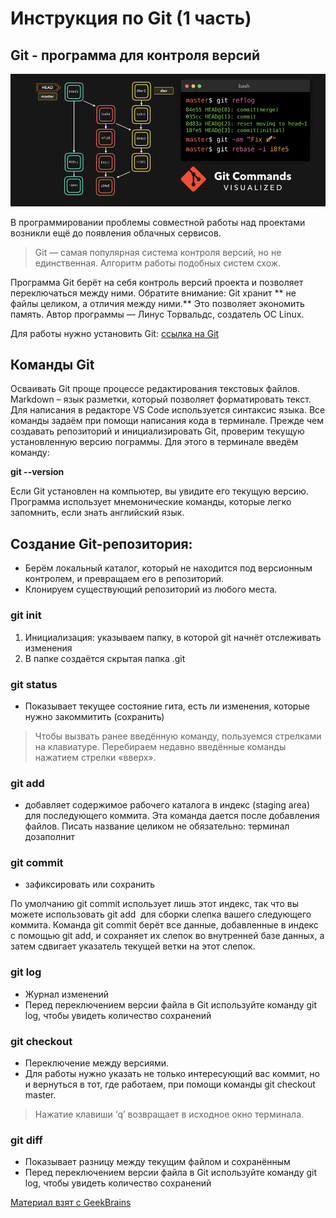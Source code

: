 # Инструкция по Git (1 часть)

## Git - программа для контроля версий

![Git](picturegit.png)

В программировании проблемы совместной работы над  проектами возникли ещё до появления облачных сервисов.

 > Git — самая популярная система контроля версий, но не единственная. Алгоритм работы подобных систем схож.

 Программа Git берёт на себя контроль версий проекта и позволяет переключаться между ними. Обратите внимание: Git хранит ** не файлы целиком, а отличия между ними.** Это позволяет экономить память. 
  Автор программы — Линус Торвальдс, создатель ОС Linux.

  Для работы нужно установить Git: [ссылка на Git](https://git-scm.com)

## Команды Git

Осваивать Git проще процессе редактирования текстовых файлов. Markdown – язык разметки, который позволяет форматировать текст. Для написания в редакторе VS Code используется синтаксис языка.
Все команды задаём при помощи написания кода в терминале.
Прежде чем создавать репозиторий и инициализировать Git, проверим текущую установленную версию пограммы. Для этого в терминале введём команду:

**git --version**

Если Git установлен на компьютер, вы увидите его текущую версию.
Программа использует мнемонические команды, которые легко запомнить, если знать  английский язык.

## Создание Git-репозитория:

* Берём локальный каталог, который не находится под версионным контролем,  и превращаем его в репозиторий.
* Клонируем существующий репозиторий  из любого места.

### git init 

1. Инициализация: указываем папку, в которой git начнёт отслеживать изменения
1. В папке создаётся скрытая папка .git

### git status 

* Показывает текущее состояние гита, есть  ли изменения, которые нужно закоммитить (сохранить)

> Чтобы вызвать ранее введённую команду, пользуемся стрелками на клавиатуре. Перебираем недавно введённые команды нажатием стрелки «вверх».

### git add 

* добавляет содержимое рабочего каталога 
в индекс (staging area) для последующего коммита. Эта команда дается после добавления файлов. Писать название целиком не обязательно: терминал дозаполнит

### git commit 

* зафиксировать или сохранить

По умолчанию git commit использует лишь этот индекс, так что вы можете использовать git add  для сборки слепка вашего следующего коммита.
Команда git commit берёт все данные, добавленные в индекс с помощью git add, и сохраняет их слепок во внутренней базе данных, а затем сдвигает указатель текущей ветки на этот слепок.

### git log 

* Журнал изменений
* Перед переключением версии файла в Git используйте команду git log, чтобы увидеть количество сохранений

### git checkout 

* Переключение между версиями.
* Для работы нужно указать не только интересующий вас коммит, но и вернуться  в тот, где работаем, при помощи команды  git checkout master.

> Нажатие клавиши ‘q’ возвращает в исходное окно терминала.

### git diff 

* Показывает разницу между текущим файлом и сохранённым
* Перед переключением версии файла в Git используйте команду git log, чтобы увидеть количество сохранений

[Материал взят с GeekBrains](https://gb.ru)
